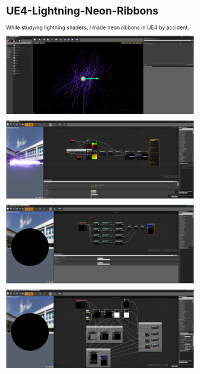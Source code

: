# UE4-Lightning-Neon-Ribbons

While studying lightning shaders, I made neon ribbons in UE4 by accident.

![Neon_Ribbons_UE4](Screenshots/Neon_Ribbons_UE4.png)

![M_Lightning_1](Screenshots/M_Lightning_1.png)

![M_Lightning_2](Screenshots/M_Lightning_2.png)

![M_Lightning_3](Screenshots/M_Lightning_3.png)